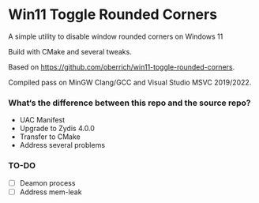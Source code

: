 ﻿# Win11 Toggle Rounded Corners
A simple utility to disable window rounded corners on Windows 11

Build with CMake and several tweaks.

Based on https://github.com/oberrich/win11-toggle-rounded-corners.

Compiled pass on MinGW Clang/GCC and Visual Studio MSVC 2019/2022.

### What‘s the difference between this repo and the source repo?

- UAC Manifest
- Upgrade to Zydis 4.0.0
- Transfer to CMake
- Address several problems

### TO-DO

- [ ] Deamon process
- [ ] Address mem-leak
